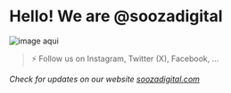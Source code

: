 
# Hello! We are @soozadigital 

![image aqui](https://images.builderservices.io/s/cdn/v1.0/i/m?url=https%3A%2F%2Fstorage.googleapis.com%2Fproduction-hostgator_brasil-v1-0-9%2F279%2F24279%2FYuCL06O3%2Feac3d89c0d8d4d0f94582f4e8ccceaf4&methods=resize%2C1200%2C5000)

> ⚡ Follow us on Instagram, Twitter (X), Facebook, ... 

*Check for updates on our website [soozadigital.com](https://soozadigital.com "Where your ideias turn into reality")* 
